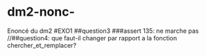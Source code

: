 # dm2-nonc-
Enoncé du dm2
#EXO1
##question3
###assert 135: ne marche pas
//##question4: que faut-il changer par rapport a la fonction chercher_et_remplacer?
